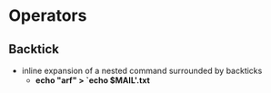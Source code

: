 # Operators

## Backtick

- inline expansion of a nested command surrounded by backticks
  - **echo "arf" > `echo $MAIL'.txt**
